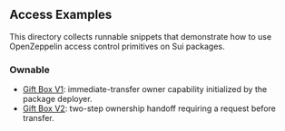 ## Access Examples

This directory collects runnable snippets that demonstrate how to use OpenZeppelin access
control primitives on Sui packages.

### Ownable

- [Gift Box V1](ownable/sources/gift_box_v1.move): immediate-transfer owner capability initialized by the package deployer.
- [Gift Box V2](ownable/sources/gift_box_v2.move): two-step ownership handoff requiring a request before transfer.
